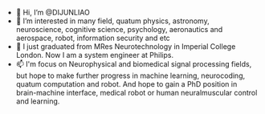 - 👋 Hi, I’m @DIJUNLIAO
- 👀 I’m interested in many field, quatum physics, astronomy, neuroscience, cognitive science, psychology, aeronautics and aerospace, robot, information security and etc
- 🌱 I just graduated from MRes Neurotechnology in Imperial College London. Now I am a system engineer at Philips.
- 📫 I'm focus on Neurophysical and biomedical signal processing fields, but hope to make further progress in machine learning, neurocoding, quatum computation and robot. And hope to gain a PhD position in brain-machine interface, medical robot or human neuralmuscular control and learning.
